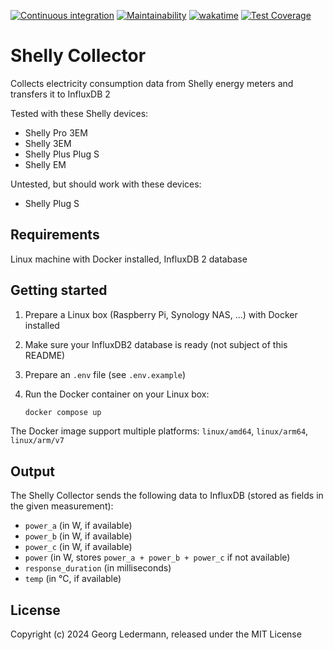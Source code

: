 [![Continuous integration](https://github.com/solectrus/shelly-collector/actions/workflows/push.yml/badge.svg)](https://github.com/solectrus/shelly-collector/actions/workflows/push.yml)
[![Maintainability](https://api.codeclimate.com/v1/badges/2004a93d6d9dbeb908c5/maintainability)](https://codeclimate.com/github/solectrus/shelly-collector/maintainability)
[![wakatime](https://wakatime.com/badge/user/697af4f5-617a-446d-ba58-407e7f3e0243/project/018dc198-44e2-4b00-bb01-a7b07d445b01.svg)](https://wakatime.com/badge/user/697af4f5-617a-446d-ba58-407e7f3e0243/project/018dc198-44e2-4b00-bb01-a7b07d445b01)
[![Test Coverage](https://api.codeclimate.com/v1/badges/2004a93d6d9dbeb908c5/test_coverage)](https://codeclimate.com/github/solectrus/shelly-collector/test_coverage)

# Shelly Collector

Collects electricity consumption data from Shelly energy meters and transfers it to InfluxDB 2

Tested with these Shelly devices:

- Shelly Pro 3EM
- Shelly 3EM
- Shelly Plus Plug S
- Shelly EM

Untested, but should work with these devices:

- Shelly Plug S

## Requirements

Linux machine with Docker installed, InfluxDB 2 database

## Getting started

1. Prepare a Linux box (Raspberry Pi, Synology NAS, ...) with Docker installed

2. Make sure your InfluxDB2 database is ready (not subject of this README)

3. Prepare an `.env` file (see `.env.example`)

4. Run the Docker container on your Linux box:

   ```bash
   docker compose up
   ```

The Docker image support multiple platforms: `linux/amd64`, `linux/arm64`, `linux/arm/v7`

## Output

The Shelly Collector sends the following data to InfluxDB (stored as fields in the given measurement):

- `power_a` (in W, if available)
- `power_b` (in W, if available)
- `power_c` (in W, if available)
- `power` (in W, stores `power_a + power_b + power_c` if not available)
- `response_duration` (in milliseconds)
- `temp` (in °C, if available)

## License

Copyright (c) 2024 Georg Ledermann, released under the MIT License
